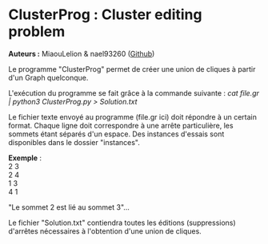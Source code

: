 
<h1>ClusterProg : Cluster editing problem</h1>

<b>Auteurs :</b> MiaouLelion & nael93260 (<a href="https://github.com/nael93260">Github</a>)

Le programme "ClusterProg" permet de créer une union de cliques à partir d'un Graph quelconque.

L'exécution du programme se fait grâce à la commande suivante :
<i>cat file.gr | python3 ClusterProg.py > Solution.txt</i>

Le fichier texte envoyé au programme (file.gr ici) doit répondre à un certain format. 
Chaque ligne doit correspondre à une arrête particulière, les sommets étant séparés d'un espace.
Des instances d'essais sont disponibles dans le dossier "instances".

<b>Exemple</b> : <br>
2 3<br>
2 4<br>
1 3<br>
4 1<br>

"Le sommet 2 est lié au sommet 3"...

Le fichier "Solution.txt" contiendra toutes les éditions (suppressions) d'arrêtes nécessaires à l'obtention d'une union de cliques.
